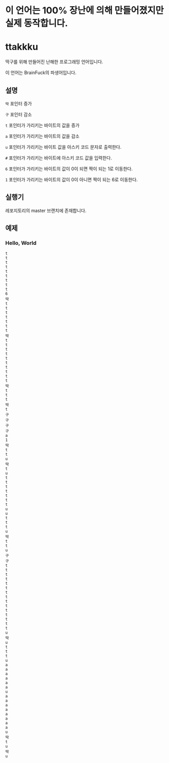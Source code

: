 # 이 언어는 100% 장난에 의해 만들어졌지만 실제 동작합니다.

# ttakkku
딱구를 위해 만들어진 난해한 프로그래밍 언어입니다.

이 언어는 BrainFuck의 파생어입니다.

## 설명

`딱`  포인터 증가

`구`  포인터 감소

`t`  포인터가 가리키는 바이트의 값을 증가

`a`  포인터가 가리키는 바이트의 값을 감소

`u`  포인터가 가리키는 바이트 값을 아스키 코드 문자로 출력한다.

`#`  포인터가 가리키는 바이트에 아스키 코드 값을 입력한다.

`6`  포인터가 가리키는 바이트의 값이 0이 되면 짝이 되는 1로 이동한다.

`1`  포인터가 가리키는 바이트의 값이 0이 아니면 짝이 되는 6로 이동한다.

## 실행기
레포지토리의 master 브랜치에 존재합니다.

## 예제

### Hello, World

```t
t
t
t
t
t
t
t
t
t
6
딱
t
t
t
t
t
t
t
딱
t
t
t
t
t
t
t
t
t
t
딱
t
t
t
딱
t
구
구
구
구
a
1
딱
t
t
u
딱
t
u
t
t
t
t
t
t
t
u
u
t
t
t
u
딱
t
t
u
구
구
t
t
t
t
t
t
t
t
t
t
t
t
t
t
t
u
딱
u
t
t
t
u
a
a
a
a
a
a
u
a
a
a
a
a
a
a
a
u
딱
t
u
딱
u
```
